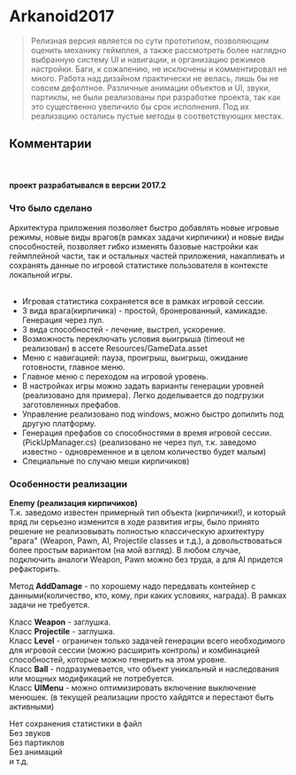 # Arkanoid2017



> Релизная версия является по сути прототипом, позволяющим оценить механику геймплея, а также рассмотреть более 
> наглядно выбранную систему UI и навигации, и организацию режимов настройки. 
> Баги, к сожалению, не исключены и комментировал не много. Работа над дизайном практически не велась, лишь бы не совсем дефолтное. 
> Различные анимации объектов и UI, звуки, партиклы, не были реализованы при разработке проекта, так как это существенно увеличило бы срок исполнения. Под их реализацию остались пустые методы в соответствующих  местах.

<h2>Комментарии</h2> <br>

<h4>проект разрабатывался в версии 2017.2</h4>

<h3>Что было сделано</h3>

Архитектура приложения позволяет быстро добавлять новые игровые режимы, новые виды врагов(в рамках задачи кирпичики) и новые виды способностей, позволяет гибко изменять базовые настройки как геймплейной части, так и остальных частей приложения, накапливать и сохранять данные по игровой статистике пользователя в контексте локальной игры.    
<br>

* Игровая статистика сохраняется все в рамках игровой сессии.
* 3 вида врага(кирпичика) - простой, бронерованный, камикадзе. Генерация через пул.
* 3 вида способностей  - лечение, выстрел, ускорение.
* Возможность переключать условия выигрыша (timeout не реализован) в ассете Resources/GameData.asset
* Меню с навигацией: пауза, проигрыш, выигрыш, ожидание готовности, главное меню.
* Главное меню с переходом на игровой уровень.
* В настройках игры можно задать варианты генерации уровней (реализовано для примера). 
  Легко доделывается до подгрузки заготовленных префабов.
* Управление реализовано под windows, можно быстро допилить под другую платформу.
* Генерация префабов со способностями в время игровой сессии.(PickUpManager.cs) (реализовано не через пул, т.к. заведомо известно - одновременное и в целом количество будет малым)
* Специальные по случаю меши кирпичиков)


<h3>Особенности реализации</h3>

**Enemy (реализация кирпичиков)**<br>
Т.к. заведомо известен примерный тип объекта (кирпичики!), и который вряд ли серьезно изменится в ходе развития игры, было принято решение не реализовывать полностью классическую архитектуру "врага" (Weapon, Pawn, AI, Projectile classes и т.д.), а довольствоваться более простым вариантом (на мой взгляд). В любом случае, подключить аналоги  Weapon, Pawn можно без труда, а для AI придется рефакторить. <br>

Метод **AddDamage** - по хорошему надо передавать контейнер с данными(количество, кто, кому, при каких условиях, награда). В рамках задачи не требуется. <br>

Класс **Weapon** - заглушка.<br>
Класс **Projectile** - заглушка.<br>
Класс **Level** - ограничен только задачей генерации всего необходимого для игровой сессии (можно расширить контроль) и комбинацией способностей, которые можно генерить на этом уровне.<br>
Класс **Ball** - подразумевается, что объект уникальный и наследования или мощных модификаций не потребуется. <br>
Класс **UIMenu** - можно оптимизировать включение выключение менюшек. (в текущей реализации просто хайдятся и перестают быть активными)

Нет сохранения статистики в файл<br>
Без звуков<br>
Без партиклов<br>
Без анимаций<br>
и т.д.

